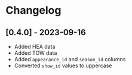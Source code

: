 # Changelog

## [0.4.0] - 2023-09-16

- Added HEA data
- Added TOW data
- Added `appearance_id` and `season_id` columns
- Converted `show_id` values to uppercase

